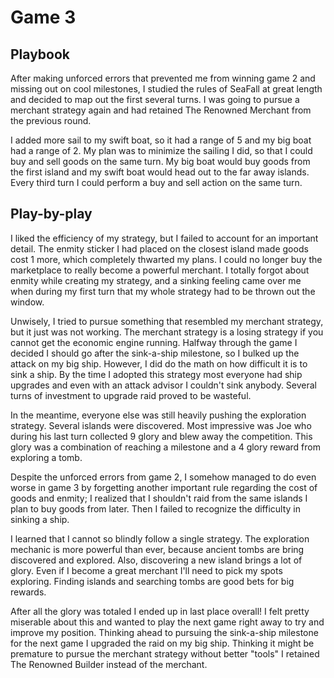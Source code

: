 # Game 3

## Playbook

After making unforced errors that prevented me from winning game 2 and missing out on cool milestones, I studied the rules of SeaFall at great length and decided to map out the first several turns. I was going to pursue a merchant strategy again and had retained The Renowned Merchant from the previous round.

I added more sail to my swift boat, so it had a range of 5 and my big boat had a range of 2. My plan was to minimize the sailing I did, so that I could buy and sell goods on the same turn. My big boat would buy goods from the first island and my swift boat would head out to the far away islands. Every third turn I could perform a buy and sell action on the same turn.

## Play-by-play

I liked the efficiency of my strategy, but I failed to account for an important detail. The enmity sticker I had placed on the closest island made goods cost 1 more, which completely thwarted my plans. I could no longer buy the marketplace to really become a powerful merchant. I totally forgot about enmity while creating my strategy, and a sinking feeling came over me when during my first turn that my whole strategy had to be thrown out the window.

Unwisely, I tried to pursue something that resembled my merchant strategy, but it just was not working. The merchant strategy is a losing strategy if you cannot get the economic engine running. Halfway through the game I decided I should go after the sink-a-ship milestone, so I bulked up the attack on my big ship. However, I did do the math on how difficult it is to sink a ship. By the time I adopted this strategy most everyone had ship upgrades and even with an attack advisor I couldn't sink anybody. Several turns of investment to upgrade raid proved to be wasteful.

In the meantime, everyone else was still heavily pushing the exploration strategy. Several islands were discovered. Most impressive was Joe who during his last turn collected 9 glory and blew away the competition. This glory was a combination of reaching a milestone and a 4 glory reward from exploring a tomb.

Despite the unforced errors from game 2, I somehow managed to do even worse in game 3 by forgetting another important rule regarding the cost of goods and enmity; I realized that I shouldn't raid from the same islands I plan to buy goods from later. Then I failed to recognize the difficulty in sinking a ship.

I learned that I cannot so blindly follow a single strategy. The exploration mechanic is more powerful than ever, because ancient tombs are bring discovered and explored. Also, discovering a new island brings a lot of glory. Even if I become a great merchant I'll need to pick my spots exploring. Finding islands and searching tombs are good bets for big rewards.

After all the glory was totaled I ended up in last place overall! I felt pretty miserable about this and wanted to play the next game right away to try and improve my position. Thinking ahead to pursuing the sink-a-ship milestone for the next game I upgraded the raid on my big ship. Thinking it might be premature to pursue the merchant strategy without better "tools" I retained The Renowned Builder instead of the merchant.
